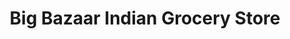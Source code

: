 ---
title: "Big Bazaar Indian Grocery Store"
url: /danville/big-bazaar-indian-grocery-store/
shop: supermarket
---